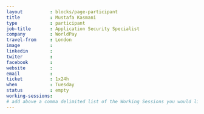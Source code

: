 ```yaml
---
layout          : blocks/page-participant
title           : Mustafa Kasmani
type            : participant
job-title       : Application Security Specialist
company         : WorldPay
travel-from     : London
image           :
linkedin        : 
twiter          :
facebook        :
website         :
email           :
ticket          : 1x24h
when            : Tuesday
status          : empty
working-sessions: 
# add above a comma delimited list of the Working Sessions you would like to attend (use the session's title)
---
```


<!-- put more details about participant here -->
